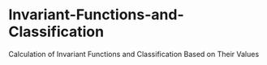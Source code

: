 # Invariant-Functions-and-Classification
 Calculation of Invariant Functions and Classification Based on Their Values
